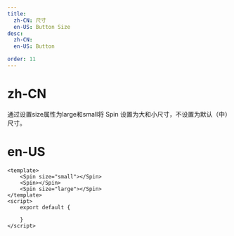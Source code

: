 ```yaml
---
title:
  zh-CN: 尺寸
  en-US: Button Size
desc:
  zh-CN:
  en-US: Button

order: 11
---
```


# zh-CN
通过设置size属性为large和small将 Spin 设置为大和小尺寸，不设置为默认（中）尺寸。

# en-US



```vue
<template>
    <Spin size="small"></Spin>
    <Spin></Spin>
    <Spin size="large"></Spin>
</template>
<script>
    export default {

    }
</script>

```
